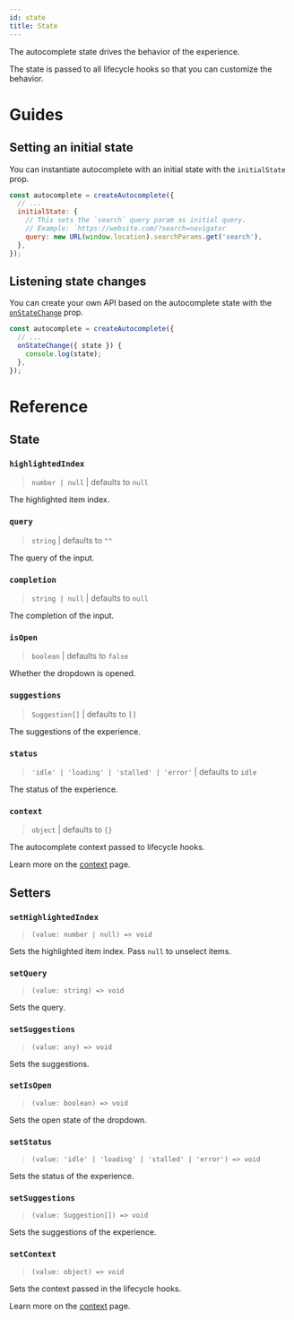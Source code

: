 ```yaml
---
id: state
title: State
---
```


The autocomplete state drives the behavior of the experience.

The state is passed to all lifecycle hooks so that you can customize the behavior.

# Guides

## Setting an initial state

You can instantiate autocomplete with an initial state with the `initialState` prop.

```js
const autocomplete = createAutocomplete({
  // ...
  initialState: {
    // This sets the `search` query param as initial query.
    // Example: `https://website.com/?search=navigator
    query: new URL(window.location).searchParams.get('search'),
  },
});
```

## Listening state changes

You can create your own API based on the autocomplete state with the [`onStateChange`](createAutocomplete#onstatechange) prop.

```js
const autocomplete = createAutocomplete({
  // ...
  onStateChange({ state }) {
    console.log(state);
  },
});
```

# Reference

## State

### `highlightedIndex`

> `number | null` | defaults to `null`

The highlighted item index.

### `query`

> `string` | defaults to `""`

The query of the input.

### `completion`

> `string | null` | defaults to `null`

The completion of the input.

### `isOpen`

> `boolean` | defaults to `false`

Whether the dropdown is opened.

### `suggestions`

> `Suggestion[]` | defaults to `[]`

The suggestions of the experience.

### `status`

> `'idle' | 'loading' | 'stalled' | 'error'` | defaults to `idle`

The status of the experience.

### `context`

> `object` | defaults to `{}`

The autocomplete context passed to lifecycle hooks.

Learn more on the [context](context) page.

## Setters

### `setHighlightedIndex`

> `(value: number | null) => void`

Sets the highlighted item index. Pass `null` to unselect items.

### `setQuery`

> `(value: string) => void`

Sets the query.

### `setSuggestions`

> `(value: any) => void`

Sets the suggestions.

### `setIsOpen`

> `(value: boolean) => void`

Sets the open state of the dropdown.

### `setStatus`

> `(value: 'idle' | 'loading' | 'stalled' | 'error') => void`

Sets the status of the experience.

### `setSuggestions`

> `(value: Suggestion[]) => void`

Sets the suggestions of the experience.

### `setContext`

> `(value: object) => void`

Sets the context passed in the lifecycle hooks.

Learn more on the [context](context) page.
